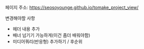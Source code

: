 페이지 주소: https://seosoyounge.github.io/tomake_project_view/


변경해야할 사항
- 헤더 내용 추가
- 배너 넘기기 가능하게(이건 좀더 배워야함)
- 미디어쿼리(반응형) 추가하기 / 후순위
